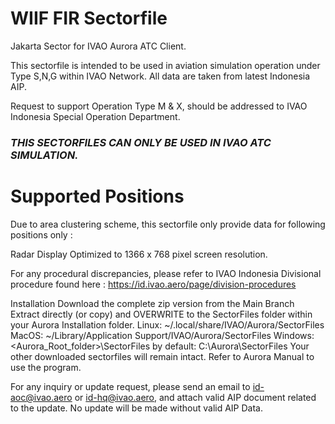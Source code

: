 # WIIF FIR Sectorfile
Jakarta Sector for IVAO Aurora ATC Client.

This sectorfile is intended to be used in aviation simulation operation under Type S,N,G within IVAO Network. All data are taken from latest Indonesia AIP.

Request to support Operation Type M & X, should be addressed to IVAO Indonesia Special Operation Department.

### ***THIS SECTORFILES CAN ONLY BE USED IN IVAO ATC SIMULATION.***

# Supported Positions
Due to area clustering scheme, this sectorfile only provide data for following positions only :

Radar Display Optimized to 1366 x 768 pixel screen resolution.

For any procedural discrepancies, please refer to IVAO Indonesia Divisional procedure found here : https://id.ivao.aero/page/division-procedures

Installation
Download the complete zip version from the Main Branch
Extract directly (or copy) and OVERWRITE to the SectorFiles folder within your Aurora Installation folder.
Linux:
~/.local/share/IVAO/Aurora/SectorFiles
MacOS:
~/Library/Application Support/IVAO/Aurora/SectorFiles
Windows:
<Aurora_Root_folder>\SectorFiles
by default:
C:\Aurora\SectorFiles
Your other downloaded sectorfiles will remain intact.
Refer to Aurora Manual to use the program.

For any inquiry or update request, please send an email to id-aoc@ivao.aero or id-hq@ivao.aero, and attach valid AIP document related to the update.
No update will be made without valid AIP Data.
